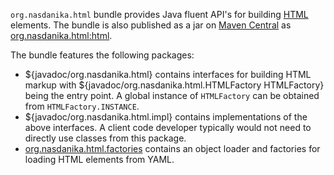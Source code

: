 ``org.nasdanika.html`` bundle provides Java fluent API's for building [HTML](https://www.w3schools.com/html/) elements. The bundle is also published as a jar on [Maven Central](https://mvnrepository.maven.org/) as [org.nasdanika.html:html](https://mvnrepository.maven.org/artifact/org.nasdanika.html/html).

The bundle features the following packages:

* ${javadoc/org.nasdanika.html} contains interfaces for building HTML markup with ${javadoc/org.nasdanika.html.HTMLFactory HTMLFactory} being the entry point. A global instance of ``HTMLFactory`` can be obtained from ``HTMLFactory.INSTANCE``.
* ${javadoc/org.nasdanika.html.impl} contains implementations of the above interfaces. A client code developer typically would not need to directly use classes from this package.
* [org.nasdanika.html.factories](factories/index.html) contains an object loader and factories for loading HTML elements from YAML.
